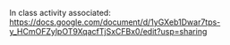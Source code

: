 In class activity associated: https://docs.google.com/document/d/1yGXeb1Dwar7tps-y_HCmOFZylpOT9XqacfTjSxCFBx0/edit?usp=sharing
